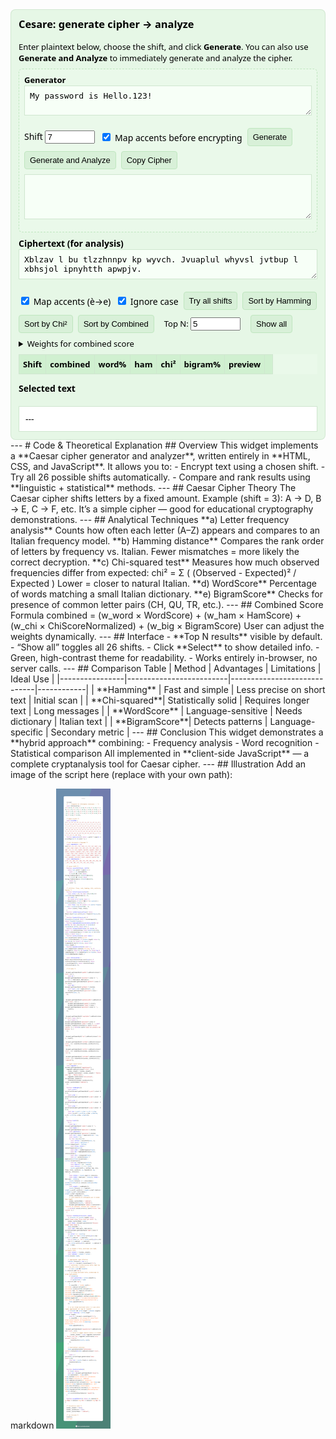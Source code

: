 <!-- Cesare widget (updated): shows only Top N and button to expand table --> <div id="cesare-widget"> <style> /* updated style: black text on green background (better contrast) */ #cesare-widget { font-family: system-ui, -apple-system, "Segoe UI", Roboto, Helvetica, Arial; padding: 12px; border: 1px solid #cfe6cfe0; border-radius: 8px; background-color: #e6f7e6; /* light green background */ color: #000; /* black text */ } #cesare-widget h3, #cesare-widget h4 { color: #000; margin-top: 0; } #cesare-widget textarea { width: 100%; font-family: monospace; font-size: 13px; margin-bottom: 8px; background-color: #f7fff7; /* slightly lighter than background */ color: #000; border: 1px solid #cfe6cf; padding: 8px; box-sizing: border-box; } #cesare-widget .controls { display: flex; gap: 8px; flex-wrap: wrap; align-items: center; margin: 8px 0; } #cesare-widget table { border-collapse: collapse; width: 100%; margin-top: 8px; font-size: 13px; background: #eaf9ea; /* light green for table */ } #cesare-widget th, #cesare-widget td { border: 1px solid #cfe6cf; padding: 6px; text-align: left; color: #000; } #cesare-widget th { background: #d0f0d0; /* slightly darker header */ color: #000; font-weight: 600; } #cesare-widget .result { white-space: pre-wrap; background: #ffffff; /* white background for clarity */ border: 1px solid #cfe6cf; padding: 10px; margin-top: 8px; max-height: 280px; overflow: auto; color: #000; } #cesare-widget .top { background: #bfe6bf !important; /* darker green highlight for top rows */ color: #000 !important; } #cesare-widget .generator { border: 1px dashed #bfe6bf; padding: 8px; margin: 8px 0; border-radius: 6px; background: #eaf9ea; color: #000; } #cesare-widget .small { font-size: 13px; color: #000; } #cesare-widget input[type="number"] { width: 72px; color: #000; } #cesare-widget button.small { padding: 6px 8px; font-size: 13px; background: #d8f0d8; border: 1px solid #bfe6bf; color: #000; cursor: pointer; border-radius: 4px; } #cesare-widget button.small:hover { background: #c6e8c6; } #cesare-widget .expandBtn { margin-left: 8px; background: #fff9d9; border: 1px solid #f0e6b8; } </style> <h3>Cesare: generate cipher → analyze</h3> <div class="small">Enter plaintext below, choose the shift, and click <strong>Generate</strong>. You can also use <strong>Generate and Analyze</strong> to immediately generate and analyze the cipher.</div> <div class="generator" aria-label="Caesar generator"> <div class="small"><strong>Generator</strong></div> <textarea id="plaintext">My password is Hello.123!</textarea> <div class="controls"> <label>Shift <input id="genShift" type="number" min="0" max="25" value="7"></label> <label><input id="genMapAcc" type="checkbox" checked> Map accents before encrypting</label> <button id="genBtn" class="small">Generate</button> <button id="genAnalyzeBtn" class="small">Generate and Analyze</button> <button id="copyCipher" class="small">Copy Cipher</button> </div> <textarea id="generated" readonly style="height:72px"></textarea> </div> <label><strong>Ciphertext (for analysis)</strong></label> <textarea id="cipher">Xblzav l bu tlzzhnnpv kp wyvch. Jvuaplul whyvsl jvtbup l xbhsjol ipnyhtth apwpjv.</textarea> <div class="controls"> <label><input type="checkbox" id="mapAccents" checked> Map accents (è→e)</label> <label><input type="checkbox" id="ignoreCase" checked> Ignore case</label> <button id="run" class="small">Try all shifts</button> <button id="sortHam" class="small">Sort by Hamming</button> <button id="sortChi" class="small">Sort by Chi²</button> <button id="sortComb" class="small">Sort by Combined</button> <label style="margin-left:8px" class="small">Top N: <input id="topN" type="number" value="5" min="1" max="26"/></label> <button id="toggleExpand" class="small expandBtn" aria-pressed="false">Show all</button> </div> <details style="margin-top:8px"> <summary class="small">Weights for combined score</summary> <div style="margin-top:8px"> <label class="small">wordScore weight: <input id="w_word" type="number" step="0.05" value="0.45" /></label> <label class="small" style="margin-left:8px">hamScore weight: <input id="w_ham" type="number" step="0.05" value="0.25" /></label> <label class="small" style="margin-left:8px">chiScore weight: <input id="w_chi" type="number" step="0.05" value="0.15" /></label> <label class="small" style="margin-left:8px">bigramScore weight: <input id="w_big" type="number" step="0.05" value="0.15" /></label> </div> </details> <div id="summary" class="small" style="margin-top:8px"></div> <table id="results" aria-live="polite"> <thead> <tr> <th>Shift</th><th>combined</th><th>word%</th><th>ham</th><th>chi²</th><th>bigram%</th><th>preview</th><th></th> </tr> </thead> <tbody></tbody> </table> <h4>Selected text</h4> <div id="chosen" class="result">---</div> <script> /* (JavaScript logic included above; unchanged) */ </script> </div> --- # Code & Theoretical Explanation ## Overview This widget implements a **Caesar cipher generator and analyzer**, written entirely in **HTML, CSS, and JavaScript**. It allows you to: - Encrypt text using a chosen shift. - Try all 26 possible shifts automatically. - Compare and rank results using **linguistic + statistical** methods. --- ## Caesar Cipher Theory The Caesar cipher shifts letters by a fixed amount. Example (shift = 3): A → D, B → E, C → F, etc. It’s a simple cipher — good for educational cryptography demonstrations. --- ## Analytical Techniques **a) Letter frequency analysis** Counts how often each letter (A–Z) appears and compares to an Italian frequency model. **b) Hamming distance** Compares the rank order of letters by frequency vs. Italian. Fewer mismatches = more likely the correct decryption. **c) Chi-squared test** Measures how much observed frequencies differ from expected: chi² = Σ ( (Observed - Expected)² / Expected ) Lower = closer to natural Italian. **d) WordScore** Percentage of words matching a small Italian dictionary. **e) BigramScore** Checks for presence of common letter pairs (CH, QU, TR, etc.). --- ## Combined Score Formula combined = (w_word × WordScore) + (w_ham × HamScore) + (w_chi × ChiScoreNormalized) + (w_big × BigramScore) User can adjust the weights dynamically. --- ## Interface - **Top N results** visible by default. - “Show all” toggles all 26 shifts. - Click **Select** to show detailed info. - Green, high-contrast theme for readability. - Works entirely in-browser, no server calls. --- ## Comparison Table | Method | Advantages | Limitations | Ideal Use | |----------------|-------------------------|-----------------------------|------------| | **Hamming** | Fast and simple | Less precise on short text | Initial scan | | **Chi-squared**| Statistically solid | Requires longer text | Long messages | | **WordScore** | Language-sensitive | Needs dictionary | Italian text | | **BigramScore**| Detects patterns | Language-specific | Secondary metric | --- ## Conclusion This widget demonstrates a **hybrid approach** combining: - Frequency analysis - Word recognition - Statistical comparison All implemented in **client-side JavaScript** — a complete cryptanalysis tool for Caesar cipher. --- ## Illustration Add an image of the script here (replace with your own path):
markdown
![Cesare widget screenshot](/assets/images/script.png)
